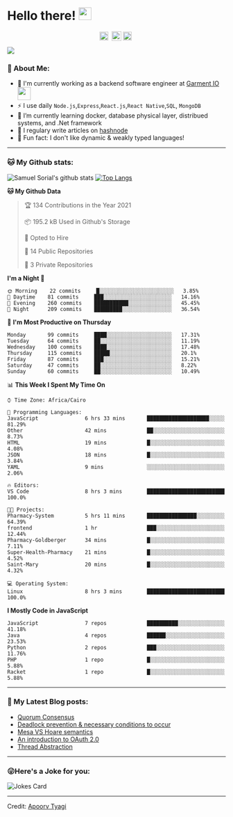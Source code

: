 # Hello there! <img src="https://github.com/TheDudeThatCode/TheDudeThatCode/blob/master/Assets/Hi.gif" width="29px">
<p align="center">
<a href="https://www.linkedin.com/in/samuel-sorial/" target="blank"><img align="center" src="https://cdn.jsdelivr.net/npm/simple-icons@3.0.1/icons/linkedin.svg" alt="samuel_linkedin" height="20" width="20" /></a>&nbsp;
<a href="https://stackoverflow.com/users/13089670/samuel-sorial"><img align="center" alt="Samuel Sorial stack over flow" width="22px" src="https://cdn.jsdelivr.net/npm/simple-icons@3.0.1/icons/stackoverflow.svg" /></a>
<a href="https://twitter.com/samolaaaa" target="blank"><img align="center" src="https://cdn.jsdelivr.net/npm/simple-icons@3.0.1/icons/twitter.svg" alt="samuel_twitter" height="20" width="20" /></a>&nbsp;
</p>


![](https://camo.githubusercontent.com/992babdffd8c74a1502de375fbdf7e4d54773242/68747470733a2f2f6d656469612e67697068792e636f6d2f6d656469612f53576f536b4e36447854737a71494b4571762f67697068792e676966)

### 🤵 About Me:
- 🏦 I'm currently working as a backend software engineer at [Garment IO](https://garment.io)
      <img src="https://media.giphy.com/media/WUlplcMpOCEmTGBtBW/giphy.gif" width="30">
- ⚡ I use daily ```Node.js```,```Express```,```React.js```,```React Native```,```SQL```, ```MongoDB```
- 🌱 I’m currently learning docker, database physical layer, distribued systems, and .Net framework
- 📝 I regulary write articles on [hashnode](https://samuelsorial.tech/)
- 🤔 Fun fact: I don't like dynamic & weakly typed languages!

---
### 🐱 My Github stats:
![Samuel Sorial's github stats](https://github-readme-stats.vercel.app/api?username=samuel-sorial&show_icons=true&title_color=ffc857&icon_color=8ac926&text_color=daf7dc&bg_color=151515&hide=["stars"])
[![Top Langs](https://github-readme-stats.vercel.app/api/top-langs/?username=samuel-sorial&layout=compact&text_color=daf7dc&bg_color=151515)](https://github.com/anuraghazra/github-readme-stats)

<!--START_SECTION:waka-->
**🐱 My Github Data** 

> 🏆 134 Contributions in the Year 2021
 > 
> 📦 195.2 kB Used in Github's Storage 
 > 
> 💼 Opted to Hire
 > 
> 📜 14 Public Repositories 
 > 
> 🔑 3 Private Repositories  
 > 
**I'm a Night 🦉** 

```text
🌞 Morning    22 commits     █░░░░░░░░░░░░░░░░░░░░░░░░   3.85% 
🌆 Daytime    81 commits     ███░░░░░░░░░░░░░░░░░░░░░░   14.16% 
🌃 Evening    260 commits    ███████████░░░░░░░░░░░░░░   45.45% 
🌙 Night      209 commits    █████████░░░░░░░░░░░░░░░░   36.54%

```
📅 **I'm Most Productive on Thursday** 

```text
Monday       99 commits     ████░░░░░░░░░░░░░░░░░░░░░   17.31% 
Tuesday      64 commits     ██░░░░░░░░░░░░░░░░░░░░░░░   11.19% 
Wednesday    100 commits    ████░░░░░░░░░░░░░░░░░░░░░   17.48% 
Thursday     115 commits    █████░░░░░░░░░░░░░░░░░░░░   20.1% 
Friday       87 commits     ███░░░░░░░░░░░░░░░░░░░░░░   15.21% 
Saturday     47 commits     ██░░░░░░░░░░░░░░░░░░░░░░░   8.22% 
Sunday       60 commits     ██░░░░░░░░░░░░░░░░░░░░░░░   10.49%

```


📊 **This Week I Spent My Time On** 

```text
⌚︎ Time Zone: Africa/Cairo

💬 Programming Languages: 
JavaScript               6 hrs 33 mins       ████████████████████░░░░░   81.29% 
Other                    42 mins             ██░░░░░░░░░░░░░░░░░░░░░░░   8.73% 
HTML                     19 mins             █░░░░░░░░░░░░░░░░░░░░░░░░   4.08% 
JSON                     18 mins             █░░░░░░░░░░░░░░░░░░░░░░░░   3.84% 
YAML                     9 mins              ░░░░░░░░░░░░░░░░░░░░░░░░░   2.06%

🔥 Editors: 
VS Code                  8 hrs 3 mins        █████████████████████████   100.0%

🐱‍💻 Projects: 
Pharmacy-System          5 hrs 11 mins       ████████████████░░░░░░░░░   64.39% 
frontend                 1 hr                ███░░░░░░░░░░░░░░░░░░░░░░   12.44% 
Pharmacy-Goldberger      34 mins             █░░░░░░░░░░░░░░░░░░░░░░░░   7.11% 
Super-Health-Pharmacy    21 mins             █░░░░░░░░░░░░░░░░░░░░░░░░   4.52% 
Saint-Mary               20 mins             █░░░░░░░░░░░░░░░░░░░░░░░░   4.32%

💻 Operating System: 
Linux                    8 hrs 3 mins        █████████████████████████   100.0%

```

**I Mostly Code in JavaScript** 

```text
JavaScript               7 repos             ██████████░░░░░░░░░░░░░░░   41.18% 
Java                     4 repos             ██████░░░░░░░░░░░░░░░░░░░   23.53% 
Python                   2 repos             ███░░░░░░░░░░░░░░░░░░░░░░   11.76% 
PHP                      1 repo              █░░░░░░░░░░░░░░░░░░░░░░░░   5.88% 
Racket                   1 repo              █░░░░░░░░░░░░░░░░░░░░░░░░   5.88%

```



<!--END_SECTION:waka-->

---

### 📕 My Latest Blog posts:
<!-- BLOG-POST-LIST:START -->
- [Quorum Consensus](https://samuelsorial.tech/quorum-consensus)
- [Deadlock prevention & necessary conditions to occur](https://samuelsorial.tech/deadlock-prevention-and-necessary-conditions-to-occur)
- [Mesa VS Hoare semantics](https://samuelsorial.tech/mesa-vs-hoare-semantics)
- [An introduction to OAuth 2.0](https://samuelsorial.tech/an-introduction-to-oauth-20)
- [Thread Abstraction](https://samuelsorial.tech/thread-abstraction)
<!-- BLOG-POST-LIST:END -->
---

### 😜Here's a Joke for you:
<img src="https://readme-jokes.vercel.app/api" alt="Jokes Card" />

----

Credit: [Apoorv Tyagi](https://github.com/ApoorvTyagi)

